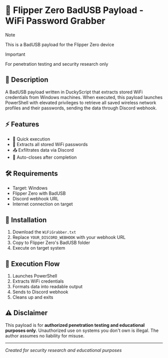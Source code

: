 # 🔑 Flipper Zero BadUSB Payload - WiFi Password Grabber

> [!NOTE]  
> This is a BadUSB payload for the Flipper Zero device

> [!IMPORTANT]  
> For penetration testing and security research only

## 📝 Description

A BadUSB payload written in DuckyScript that extracts stored WiFi credentials from Windows machines. When executed, this payload launches PowerShell with elevated privileges to retrieve all saved wireless network profiles and their passwords, sending the data through Discord webhook.

## ⚡ Features

- 🔄 Quick execution
- 🔑 Extracts all stored WiFi passwords
- 📤 Exfiltrates data via Discord
- 💨 Auto-closes after completion

## 🛠️ Requirements

- Target: Windows
- Flipper Zero with BadUSB
- Discord webhook URL
- Internet connection on target

## 📲 Installation

1. Download the `WiFiGrabber.txt`
2. Replace `YOUR_DISCORD_WEBHOOK` with your webhook URL
3. Copy to Flipper Zero's BadUSB folder
4. Execute on target system

## 🎯 Execution Flow

1. Launches PowerShell
2. Extracts WiFi credentials
3. Formats data into readable output
4. Sends to Discord webhook
5. Cleans up and exits

## ⚠️ Disclaimer

This payload is for **authorized penetration testing and educational purposes only**. Unauthorized use on systems you don't own is illegal. The author assumes no liability for misuse.

---
*Created for security research and educational purposes* 

